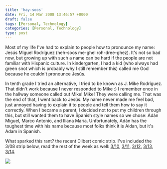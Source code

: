 ```yaml
---
title: 'hay-soos'
date: Fri, 14 Mar 2008 13:46:57 +0000
draft: false
tags: [Personal, Technology]
categories: [Personal, Technology]
type: post
---
```


Most of my life I've had to explain to people how to pronounce my name: Jesús Miguel Rodríguez (heh-soos me-ghel roh-dree-ghez). It's not so bad now, but growing up with such a name can be hard if the people are not familiar with Hispanic culture. In kindergarten, I had a kid (who always had green snot which is probably why I still remember this) called me God because he couldn't pronounce Jesús.

In tenth grade I tried an alternative, I tried to be known as J. Mike Rodríguez. That didn't work because I never responded to Mike :) I remember once in the hallway someone called out Mike! Mike! They were calling me. That was the end of that, I went back to Jesús. My name never made me feel bad, just annoyed having to explain it to people and tell them how to say it correctly. When I became a parent, I decided not to put my children through this, but still wanted them to have Spanish style names so we chose: Adán Miguel, Marco Antonio, and Iliana María. Unfortunately, Adán has the toughest time with his name because most folks think it is Aidan, but it's Adam in Spanish.

What sparked this rant? the recent Dilbert comic strip. I've included the 3/08 strip below, read the rest of the week as well: [3/10](http://www.dilbert.com/comics/dilbert/archive/dilbert-20080310.html), [3/11](http://www.dilbert.com/comics/dilbert/archive/dilbert-20080311.html), [3/12](http://www.dilbert.com/comics/dilbert/archive/dilbert-20080312.html), [3/13](http://www.dilbert.com/comics/dilbert/archive/dilbert-20080313.html), [3/14](http://www.dilbert.com/comics/dilbert/archive/dilbert-20080314.html).

[![](http://www.dilbert.com/comics/dilbert/archive/images/dilbert2008034074808.gif)](http://www.dilbert.com/comics/dilbert/archive/dilbert-20080308.html)